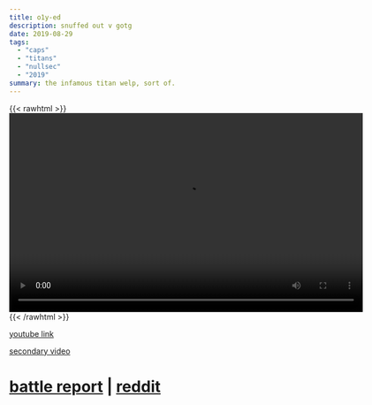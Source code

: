 ```yaml
---
title: o1y-ed
description: snuffed out v gotg
date: 2019-08-29
tags:
  - "caps"
  - "titans"
  - "nullsec"
  - "2019"
summary: the infamous titan welp, sort of.
---
```


{{< rawhtml >}}<video width="640" height="360" controls>
<source src="https://crowdfile.net/snuffed/o1y.mp4" type="video/mp4">
Your browser does not support the video tag.</video>{{< /rawhtml >}}

[youtube link](http://www.youtube.com/watch?v=VyazOaxDtIo)  

[secondary video](https://www.youtube.com/watch?v=3wJoUdWXruU)

# [battle report](https://fleetcom.space/battlereport/txhskBRb5LM28A3ah) | [reddit](https://reddit.com/r/Eve/comments/csyef4/o1yed_habbening_thread/)  

